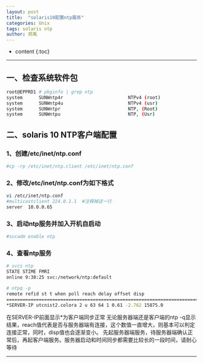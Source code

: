 ```yaml
---
layout: post
title:  "solaris10配置ntp服务"
categories: Unix 
tags: solaris ntp
author: 郑禹
---
```


* content
{:toc}
---
## 一、检查系统软件包
```sh
root@EPPRD1 # pkginfo | grep ntp
system      SUNWntp4r                        NTPv4 (root)
system      SUNWntp4u                        NTPv4 (usr)
system      SUNWntpr                         NTP, (Root)
system      SUNWntpu                         NTP, (Usr)
```





## 二、solaris 10 NTP客户端配置
### 1、创建/etc/inet/ntp.conf 

```sh
#cp -rp /etc/inet/ntp.client /etc/inet/ntp.conf
```

### 2、修改/etc/inet/ntp.conf为如下格式

```sh
vi /etc/inet/ntp.conf
#multicastclient 224.0.1.1  #注释掉这一行
server  10.0.0.65
```
### 3、启动ntp服务并加入开机自启动

```sh
#svcadm enable ntp
```

### 4、查看ntp服务

```sh
# svcs ntp
STATE STIME FMRI
online 9:38:25 svc:/network/ntp:default

# ntpq -p
remote refid st t when poll reach delay offset disp
=============================================================================
*SERVER-IP utcnist2.colora 2 u 63 64 1 0.61 -2.762 15875.0
```

在SERVER-IP前面显示*为客户端同步正常 
无论服务器端还是客户端的ntp -q显示结果，reach值代表是否与服务器端有连接，这个数值一直增大，则基本可以判定连接正常，同时，disp值也会逐渐变小。 
先起服务器端服务，待服务器端确认正常后，再起客户端服务。服务器启动和时间同步都需要比较长的一段时间，请耐心等待

---
